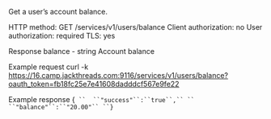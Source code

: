 Get a user’s account balance.

HTTP method: GET /services/v1/users/balance
Client authorization: no
User authorization: required
TLS: yes

Response
 balance - string Account balance

Example request
        curl -k https://16.camp.jackthreads.com:9116/services/v1/users/balance?oauth_token=fb18fc25e7e41608dadddcf567e9fe22

Example response
        {`
``  ``"success"``:``true``,``
``  ``"balance"``:``"20.00"``
``}`